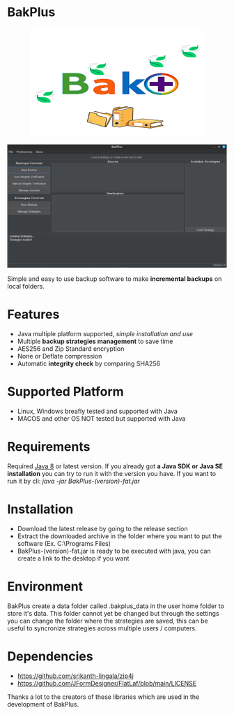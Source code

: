 # BakPlus
<p align="center"><img src="https://github.com/Fedrix42/BakPlus/blob/main/GHLogo.png" alt="BakPlus Logo" width="400" height="250"></p>
<img src="https://github.com/Fedrix42/BakPlus/blob/main/Dark.png" alt="BakPlus GUI Dark">

Simple and easy to use backup software to make **incremental backups** on local folders.

 # Features

 - Java multiple platform supported, *simple installation and use* 
 - Multiple **backup strategies management** to save time
 - AES256 and Zip Standard encryption
 - None or Deflate compression
 - Automatic **integrity check** by comparing SHA256

# Supported Platform

 - Linux, Windows breafly tested and supported with Java
 - MACOS and other OS NOT tested but supported with Java

# Requirements

Required [Java 8](https://www.java.com/it/download/) or latest version.
If you already got **a Java SDK or Java SE installation** you can try to run it with the version you have.
If you want to run it by cli: *java -jar BakPlus-(version)-fat.jar*

# Installation

 - Download the latest release by going to the release section
 - Extract the downloaded archive in the folder where you want to put the software (Ex. C:\Programs Files\)
 - BakPlus-(version)-fat.jar is ready to be executed with java, you can create a link to the desktop if you want

# Environment

BakPlus create a data folder called .bakplus_data in the user home folder to store it's data.
This folder cannot yet be changed but through the settings you can change the folder where the
strategies are saved, this can be useful to syncronize strategies across multiple users / computers.

# Dependencies
 - https://github.com/srikanth-lingala/zip4j
 - https://github.com/JFormDesigner/FlatLaf/blob/main/LICENSE

Thanks a lot to the creators of these libraries which are used in the development of BakPlus.
